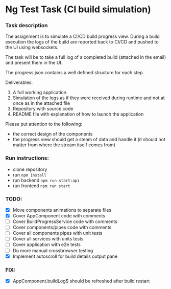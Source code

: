 # Ng Test Task (CI build simulation)

### Task description

The assignment is to simulate a CI/CD build progress view.
During a build execution the logs of the build are reported back to CI/CD and pushed to the UI using websockets.

The task will be to take a full log of a completed build (attached in the email) and present them in the UI.

The progress json contains a well defined structure for each step.

Deliverables:
1. A full working application
2. Simulation of the logs as if they were received during runtime and not at once as in the attached file
3. Repository with source code
4. README file with explanation of how to launch the application

Please put attention to the following:
- the correct design of the components
- the progress view should get a steam of data and handle it (it should not matter from where the stream itself comes from)

### Run instructions:

- clone repository
- run `npm install`
- run backend `npm run start:api`
- run frontend `npm run start`

### TODO:

- [x] Move components animations to separate files
- [x] Cover AppComponent code with comments
- [ ] Cover BuildProgressService code with comments
- [ ] Cover components/pipes code with comments
- [ ] Cover all components pipes with unit tests
- [ ] Cover all services with units tests
- [ ] Cover application with e2e tests
- [ ] Do more manual crossbrowser testing 
- [x] Implement autoscroll for build details output pane

### FIX:

- [x] AppComponent.buildLog$ should be refreshed after build restart
